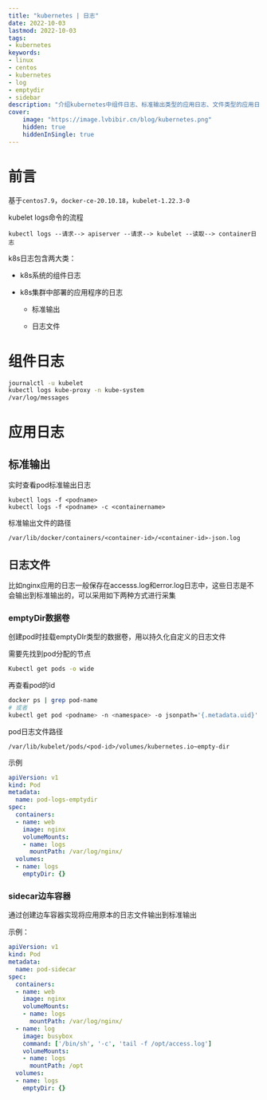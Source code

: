 ```yaml
---
title: "kubernetes | 日志" 
date: 2022-10-03
lastmod: 2022-10-03
tags: 
- kubernetes
keywords:
- linux
- centos
- kubernetes
- log
- emptydir
- sidebar
description: "介绍kubernetes中组件日志、标准输出类型的应用日志、文件类型的应用日志如何收集分析" 
cover:
    image: "https://image.lvbibir.cn/blog/kubernetes.png"
    hidden: true
    hiddenInSingle: true 
---
```

# 前言

基于`centos7.9`，`docker-ce-20.10.18`，`kubelet-1.22.3-0`

kubelet logs命令的流程

```
kubectl logs --请求--> apiserver --请求--> kubelet --读取--> container日志
```

k8s日志包含两大类：

- k8s系统的组件日志

- k8s集群中部署的应用程序的日志

  - 标准输出

  - 日志文件

# 组件日志

```bash
journalctl -u kubelet
kubectl logs kube-proxy -n kube-system
/var/log/messages
```

# 应用日志

## 标准输出

实时查看pod标准输出日志

```
kubectl logs -f <podname>
kubectl logs -f <podname> -c <containername>
```

标准输出文件的路径

```
/var/lib/docker/containers/<container-id>/<container-id>-json.log
```

## 日志文件

比如nginx应用的日志一般保存在accesss.log和error.log日志中，这些日志是不会输出到标准输出的，可以采用如下两种方式进行采集

### emptyDir数据卷

创建pod时挂载emptyDIr类型的数据卷，用以持久化自定义的日志文件

需要先找到pod分配的节点

```bash
Kubectl get pods -o wide
```

再查看pod的id

```bash
docker ps | grep pod-name 
# 或者
kubectl get pod <podname> -n <namespace> -o jsonpath='{.metadata.uid}'
```

pod日志文件路径

```
/var/lib/kubelet/pods/<pod-id>/volumes/kubernetes.io~empty-dir
```

示例

```yaml
apiVersion: v1
kind: Pod
metadata:
  name: pod-logs-emptydir
spec:
  containers:
  - name: web
    image: nginx
    volumeMounts:
    - name: logs
      mountPath: /var/log/nginx/
  volumes:
  - name: logs
    emptyDir: {}
```

### sidecar边车容器

通过创建边车容器实现将应用原本的日志文件输出到标准输出

示例：

```yaml
apiVersion: v1
kind: Pod
metadata:
  name: pod-sidecar
spec:
  containers:
  - name: web
    image: nginx
    volumeMounts:
    - name: logs
      mountPath: /var/log/nginx/
  - name: log
    image: busybox
    command: ['/bin/sh', '-c', 'tail -f /opt/access.log']
    volumeMounts:
    - name: logs
      mountPath: /opt
  volumes:
  - name: logs
    emptyDir: {}

```